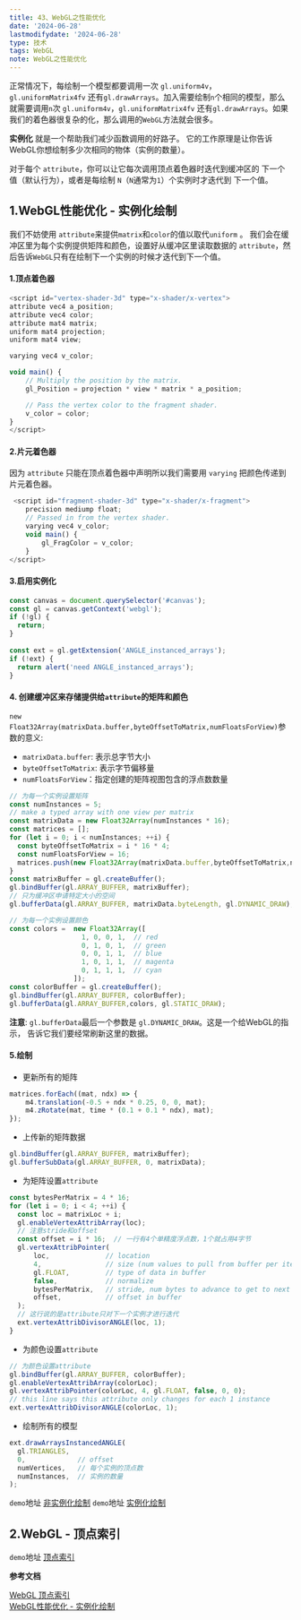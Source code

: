 ```yaml
---
title: 43、WebGL之性能优化
date: '2024-06-28'
lastmodifydate: '2024-06-28'
type: 技术
tags: WebGL
note: WebGL之性能优化
---
```

正常情况下，每绘制一个模型都要调用一次 `gl.uniform4v`，`gl.uniformMatrix4fv` 还有`gl.drawArrays`。加入需要绘制`n`个相同的模型，那么就需要调用`n`次 `gl.uniform4v`，`gl.uniformMatrix4fv` 还有`gl.drawArrays`。如果我们的着色器很复杂的化，那么调用的`WebGL`方法就会很多。

**实例化** 就是一个帮助我们减少函数调用的好路子。 它的工作原理是让你告诉WebGL你想绘制多少次相同的物体（实例的数量）。

对于每个 `attribute`，你可以让它每次调用顶点着色器时迭代到缓冲区的 下一个值（默认行为），或者是每绘制 `N`（`N`通常为`1`）个实例时才迭代到 下一个值。


## 1.WebGL性能优化 - 实例化绘制
我们不妨使用 `attribute`来提供`matrix`和`color`的值以取代`uniform` 。 我们会在缓冲区里为每个实例提供矩阵和颜色，设置好从缓冲区里读取数据的 `attribute`，然后告诉`WebGL`只有在绘制下一个实例的时候才迭代到下一个值。
#### 1.顶点着色器
```js
<script id="vertex-shader-3d" type="x-shader/x-vertex">
attribute vec4 a_position;
attribute vec4 color;
attribute mat4 matrix;
uniform mat4 projection;
uniform mat4 view;

varying vec4 v_color;

void main() {
    // Multiply the position by the matrix.
    gl_Position = projection * view * matrix * a_position;

    // Pass the vertex color to the fragment shader.
    v_color = color;
}
</script>
```
#### 2.片元着色器
因为 `attribute` 只能在顶点着色器中声明所以我们需要用 `varying` 把颜色传递到片元着色器。
```js
 <script id="fragment-shader-3d" type="x-shader/x-fragment">
    precision mediump float;
    // Passed in from the vertex shader.
    varying vec4 v_color;
    void main() {
        gl_FragColor = v_color;
    }
</script>
```
#### 3.启用实例化
```js
const canvas = document.querySelector('#canvas');
const gl = canvas.getContext('webgl');
if (!gl) {
  return;
}
 
const ext = gl.getExtension('ANGLE_instanced_arrays');
if (!ext) {
  return alert('need ANGLE_instanced_arrays');
}
```
#### 4. 创建缓冲区来存储提供给`attribute`的矩阵和颜色
`new Float32Array(matrixData.buffer,byteOffsetToMatrix,numFloatsForView)`参数的意义:
  + `matrixData.buffer`:  表示总字节大小
  + `byteOffsetToMatrix`: 表示字节偏移量
  + `numFloatsForView`：指定创建的矩阵视图包含的浮点数数量
```js
// 为每一个实例设置矩阵
const numInstances = 5;
// make a typed array with one view per matrix
const matrixData = new Float32Array(numInstances * 16);
const matrices = [];
for (let i = 0; i < numInstances; ++i) {
  const byteOffsetToMatrix = i * 16 * 4;
  const numFloatsForView = 16;
  matrices.push(new Float32Array(matrixData.buffer,byteOffsetToMatrix,numFloatsForView));
}
const matrixBuffer = gl.createBuffer();
gl.bindBuffer(gl.ARRAY_BUFFER, matrixBuffer);
// 只为缓冲区申请特定大小的空间
gl.bufferData(gl.ARRAY_BUFFER, matrixData.byteLength, gl.DYNAMIC_DRAW);

// 为每一个实例设置颜色
const colors =  new Float32Array([
                  1, 0, 0, 1,  // red
                  0, 1, 0, 1,  // green
                  0, 0, 1, 1,  // blue
                  1, 0, 1, 1,  // magenta
                  0, 1, 1, 1,  // cyan
                ]);
const colorBuffer = gl.createBuffer();
gl.bindBuffer(gl.ARRAY_BUFFER, colorBuffer);
gl.bufferData(gl.ARRAY_BUFFER,colors, gl.STATIC_DRAW);
```
**注意**: `gl.bufferData`最后一个参数是 `gl.DYNAMIC_DRAW`。这是一个给WebGL的指示， 告诉它我们要经常刷新这里的数据。

####  5.绘制
+ 更新所有的矩阵
```js
matrices.forEach((mat, ndx) => {
    m4.translation(-0.5 + ndx * 0.25, 0, 0, mat);
    m4.zRotate(mat, time * (0.1 + 0.1 * ndx), mat);
});
```
+ 上传新的矩阵数据
```js
gl.bindBuffer(gl.ARRAY_BUFFER, matrixBuffer);
gl.bufferSubData(gl.ARRAY_BUFFER, 0, matrixData);
```
+ 为矩阵设置`attribute`
```js
const bytesPerMatrix = 4 * 16;
for (let i = 0; i < 4; ++i) {
  const loc = matrixLoc + i;
  gl.enableVertexAttribArray(loc);
  // 注意stride和offset
  const offset = i * 16;  // 一行有4个单精度浮点数，1个就占用4字节
  gl.vertexAttribPointer(
      loc,              // location
      4,                // size (num values to pull from buffer per iteration)
      gl.FLOAT,         // type of data in buffer
      false,            // normalize
      bytesPerMatrix,   // stride, num bytes to advance to get to next set of values
      offset,           // offset in buffer
  );
  // 这行说的是attribute只对下一个实例才进行迭代
  ext.vertexAttribDivisorANGLE(loc, 1);
}
```
+ 为颜色设置`attribute`
```js
// 为颜色设置attribute
gl.bindBuffer(gl.ARRAY_BUFFER, colorBuffer);
gl.enableVertexAttribArray(colorLoc);
gl.vertexAttribPointer(colorLoc, 4, gl.FLOAT, false, 0, 0);
// this line says this attribute only changes for each 1 instance
ext.vertexAttribDivisorANGLE(colorLoc, 1);
```
+ 绘制所有的模型
```js
ext.drawArraysInstancedANGLE(
  gl.TRIANGLES,
  0,             // offset
  numVertices,   // 每个实例的顶点数
  numInstances,  // 实例的数量
);
```

`demo`地址 [非实例化绘制](https://github.com/tangjie-93/WebGL/blob/main/fundmantalExamples/%E6%80%A7%E8%83%BD%E4%BC%98%E5%8C%96/%E9%9D%9E%E5%AE%9E%E4%BE%8B%E5%8C%96%E7%BB%98%E5%88%B6.html)
`demo`地址 [实例化绘制](https://github.com/tangjie-93/WebGL/blob/main/fundmantalExamples/%E6%80%A7%E8%83%BD%E4%BC%98%E5%8C%96/%E5%AE%9E%E4%BE%8B%E5%8C%96%E7%BB%98%E5%88%B6.html)

## 2.WebGL - 顶点索引

`demo`地址 [顶点索引](https://github.com/tangjie-93/WebGL/blob/main/fundmantalExamples/%E6%80%A7%E8%83%BD%E4%BC%98%E5%8C%96/%E9%A1%B6%E7%82%B9%E7%B4%A2%E5%BC%95.html)

**参考文档**

[WebGL 顶点索引](https://webglfundamentals.org/webgl/lessons/zh_cn/webgl-indexed-vertices.html)<br>
[WebGL性能优化 - 实例化绘制](https://webglfundamentals.org/webgl/lessons/zh_cn/webgl-instanced-drawing.html)<br>

<Valine></Valine>